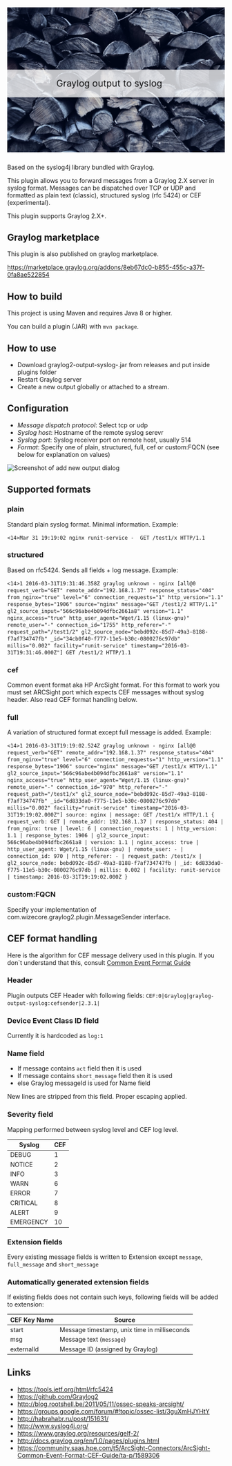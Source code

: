 # ![Graylog output plugin Syslog](graylog-output-syslog-lucas-minklein-3974.png)

Based on the syslog4j library bundled with Graylog.

This plugin allows you to forward messages from a Graylog 2.X server in syslog format. Messages can be dispatched over TCP or UDP and formatted as plain text (classic), structured syslog (rfc 5424) or CEF (experimental).

This plugin supports Graylog 2.X+.

## Graylog marketplace

This plugin is also published on graylog marketplace.

https://marketplace.graylog.org/addons/8eb67dc0-b855-455c-a37f-0fa8ae522854

## How to build
This project is using Maven and requires Java 8 or higher.

You can build a plugin (JAR) with `mvn package`.

## How to use

  * Download graylog2-output-syslog-<VERSION>.jar from releases and put inside plugins folder
  * Restart Graylog server
  * Create a new output globally or attached to a stream.

## Configuration

  * *Message dispatch protocol*: Select tcp or udp
  * *Syslog host*: Hostname of the remote syslog serevr
  * *Syslog port*: Syslog receiver port on remote host, usually 514
  * *Format*: Specify one of plain, structured, full, cef or custom:FQCN (see below for explanation on values)

![Screenshot of add new output dialog](graylog2-output-syslog-2.1.3-parameters.png)

## Supported formats

### plain

Standard plain syslog format. Minimal information.
Example:
````
<14>Mar 31 19:19:02 nginx runit-service -  GET /test1/x HTTP/1.1
````

### structured

Based on rfc5424. Sends all fields + log message.
Example:
````
<14>1 2016-03-31T19:31:46.358Z graylog unknown - nginx [all@0 request_verb="GET" remote_addr="192.168.1.37" response_status="404" from_nginx="true" level="6" connection_requests="1" http_version="1.1" response_bytes="1906" source="nginx" message="GET /test1/2 HTTP/1.1" gl2_source_input="566c96abe4b094dfbc2661a8" version="1.1" nginx_access="true" http_user_agent="Wget/1.15 (linux-gnu)" remote_user="-" connection_id="1755" http_referer="-" request_path="/test1/2" gl2_source_node="bebd092c-85d7-49a3-8188-f7af734747fb" _id="34cb0f40-f777-11e5-b30c-0800276c97db" millis="0.002" facility="runit-service" timestamp="2016-03-31T19:31:46.000Z"] GET /test1/2 HTTP/1.1
````

### cef

Common event format aka HP ArcSight format. For this format to work you must set ARCSight port which expects CEF messages without syslog header. Also read CEF format handling below.

### full

A variation of structured format except full message is added.
Example:
````
<14>1 2016-03-31T19:19:02.524Z graylog unknown - nginx [all@0 request_verb="GET" remote_addr="192.168.1.37" response_status="404" from_nginx="true" level="6" connection_requests="1" http_version="1.1" response_bytes="1906" source="nginx" message="GET /test1/x HTTP/1.1" gl2_source_input="566c96abe4b094dfbc2661a8" version="1.1" nginx_access="true" http_user_agent="Wget/1.15 (linux-gnu)" remote_user="-" connection_id="970" http_referer="-" request_path="/test1/x" gl2_source_node="bebd092c-85d7-49a3-8188-f7af734747fb" _id="6d833da0-f775-11e5-b30c-0800276c97db" millis="0.002" facility="runit-service" timestamp="2016-03-31T19:19:02.000Z"] source: nginx | message: GET /test1/x HTTP/1.1 { request_verb: GET | remote_addr: 192.168.1.37 | response_status: 404 | from_nginx: true | level: 6 | connection_requests: 1 | http_version: 1.1 | response_bytes: 1906 | gl2_source_input: 566c96abe4b094dfbc2661a8 | version: 1.1 | nginx_access: true | http_user_agent: Wget/1.15 (linux-gnu) | remote_user: - | connection_id: 970 | http_referer: - | request_path: /test1/x | gl2_source_node: bebd092c-85d7-49a3-8188-f7af734747fb | _id: 6d833da0-f775-11e5-b30c-0800276c97db | millis: 0.002 | facility: runit-service | timestamp: 2016-03-31T19:19:02.000Z }
````

### custom:FQCN

Specify your implementation of com.wizecore.graylog2.plugin.MessageSender interface.

## CEF format handling

Here is the algorithm for CEF message delivery used in this plugin. If you don`t understand that this, consult [Common Event Format Guide](https://community.saas.hpe.com/t5/ArcSight-Connectors/ArcSight-Common-Event-Format-CEF-Guide/ta-p/1589306)

### Header

Plugin outputs CEF Header with following fields: ``CEF:0|Graylog|graylog-output-syslog:cefsender|2.3.1|``

### Device Event Class ID field

Currently it is hardcoded as ``log:1``

### Name field

  - If message contains ``act`` field then it is used
  - If message contains ``short_message`` field then it is used
  - else Graylog messageId is used for Name field 
  
New lines are stripped from this field. Proper escaping applied.
  
### Severity field

Mapping performed between syslog level and CEF log level.

Syslog | CEF
--- | ---
DEBUG | 1
NOTICE | 2
INFO | 3
WARN | 6
ERROR | 7
CRITICAL | 8
ALERT | 9
EMERGENCY | 10

### Extension fields

Every existing message fields is written to Extension except ``message``, ``full_message`` and ``short_message``

### Automatically generated extension fields

If existing fields does not contain such keys, following fields will be added to extension:

CEF Key Name | Source
--- | --- 
start | Message timestamp, unix time in milliseconds
msg | Message text (``message``)
externalId | Message ID (assigned by Graylog)

## Links

  * https://tools.ietf.org/html/rfc5424
  * https://github.com/Graylog2
  * http://blog.rootshell.be/2011/05/11/ossec-speaks-arcsight/
  * https://groups.google.com/forum/#!topic/ossec-list/3guXmHJYHtY
  * http://habrahabr.ru/post/151631/
  * http://www.syslog4j.org/
  * https://www.graylog.org/resources/gelf-2/
  * http://docs.graylog.org/en/1.0/pages/plugins.html
  * https://community.saas.hpe.com/t5/ArcSight-Connectors/ArcSight-Common-Event-Format-CEF-Guide/ta-p/1589306
